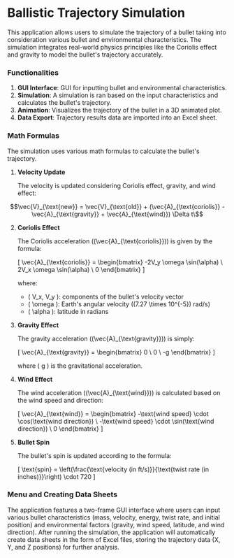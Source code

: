 # Ballistic Trajectory Simulation

This application allows users to simulate the trajectory of a bullet taking into consideration various bullet and environmental characteristics. 
The simulation integrates real-world physics principles like the Coriolis effect and gravity to model the bullet's trajectory accurately.

### Functionalities

1. **GUI Interface**: GUI for inputting bullet and environmental characteristics.
2. **Simulation**: A simulation is ran based on the input characteristics and calculates the bullet's trajectory.
3. **Animation**: Visualizes the trajectory of the bullet in a 3D animated plot.
4. **Data Export**: Trajectory results data are imported into an Excel sheet.

### Math Formulas

The simulation uses various math formulas to calculate the bullet's trajectory.

1. **Velocity Update**
   
   The velocity is updated considering Coriolis effect, gravity, and wind effect:

```math
\vec{V}_{\text{new}} = \vec{V}_{\text{old}} + (\vec{A}_{\text{coriolis}} - \vec{A}_{\text{gravity}} + \vec{A}_{\text{wind}}) \Delta t\
```
   
2. **Coriolis Effect**
   
   The Coriolis acceleration (\(\vec{A}_{\text{coriolis}}\)) is given by the formula:

   \[
   \vec{A}_{\text{coriolis}} = \begin{bmatrix} -2V_y \omega \sin(\alpha) \\ 2V_x \omega \sin(\alpha) \\ 0 \end{bmatrix}
   \]
   
   where:
   - \( V_x, V_y \): components of the bullet's velocity vector
   - \( \omega \): Earth's angular velocity (\(7.27 \times 10^{-5}\) rad/s)
   - \( \alpha \): latitude in radians

3. **Gravity Effect**
   
   The gravity acceleration (\(\vec{A}_{\text{gravity}}\)) is simply:
   
   \[
   \vec{A}_{\text{gravity}} = \begin{bmatrix} 0 \\ 0 \\ -g \end{bmatrix}
   \]
   
   where \( g \) is the gravitational acceleration.

4. **Wind Effect**
   
   The wind acceleration (\(\vec{A}_{\text{wind}}\)) is calculated based on the wind speed and direction:
   
   \[
   \vec{A}_{\text{wind}} = \begin{bmatrix} -\text{wind speed} \cdot \cos(\text{wind direction}) \\ -\text{wind speed} \cdot \sin(\text{wind direction}) \\ 0 \end{bmatrix}
   \]

5. **Bullet Spin**
   
   The bullet's spin is updated according to the formula:

   \[
   \text{spin} = \left(\frac{\text{velocity (in ft/s)}}{\text{twist rate (in inches)}}\right) \cdot 720
   \]

### Menu and Creating Data Sheets

The application features a two-frame GUI interface where users can input various bullet characteristics (mass, velocity, energy, twist rate, and initial position) and environmental factors 
(gravity, wind speed, latitude, and wind direction). After running the simulation, the application will automatically create data sheets in the form of Excel files, storing the trajectory data (X, Y, and Z positions) for further analysis.


